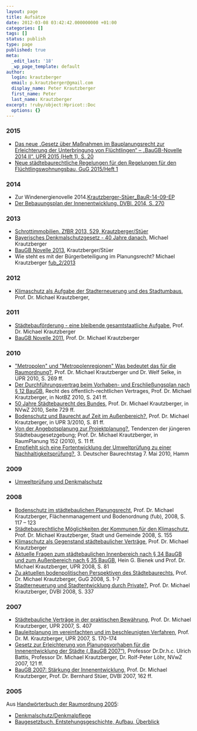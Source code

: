 ```yaml
---
layout: page
title: Aufsätze
date: 2012-03-08 03:42:42.000000000 +01:00
categories: []
tags: []
status: publish
type: page
published: true
meta:
  _edit_last: '18'
  _wp_page_template: default
author:
  login: krautzberger
  email: p.krautzberger@gmail.com
  display_name: Peter Krautzberger
  first_name: Peter
  last_name: Krautzberger
excerpt: !ruby/object:Hpricot::Doc
  options: {}
---
```

### 2015

*   [Das neue „Gesetz über Maßnahmen im Bauplanungsrecht zur Erleichterung der Unterbringung von Flüchtlingen“ – „BauGB-Novelle 2014 II“.  UPR 2015 (Heft 1), S. 20](/assets/2012/03/UPR-2015-Heft-1-S.-201.pdf)
*   [Neue städtebaurechtliche Regelungen für den Regelungen für den Flüchtlingswohnungsbau, GuG 2015/Heft 1](/assets/2012/03/GuG.2015.pdf)

### 

### 2014

*   Zur Windenergienovelle 2014.[Krautzberger-Stüer_BauR-14-09-EP](/assets/2011/03/Krautzberger-Stüer_BauR-14-09-EP.pdf)
*   [Der Bebauungsplan der Innenentwicklung. DVBl. 2014, S. 270](/assets/2012/03/Krautzberger-Para-13a-DBVL-2014-S270.pdf)

### 2013

*   [Schrottimmobilien. ZfBR 2013, 529, Krautzberger/Stüer](/assets/2012/03/Schrottimmobilien.-ZfBR-2013-529.pdf)
*   [Bayerisches Denkmalschutzgesetz - 40 Jahre danach](/assets/2012/03/Bayerisches-Denkmalschutzgesetz-40-Jahre-danach.pdf), Michael Krautzberger
*   [BauGB Novelle 2013](/assets/2012/03/dvbl1313.pdf), Krautzberger/Stüer
*   Wie steht es mit der Bürgerbeteiligung im Planungsrecht?  Michael Krautzberger [fub_2/2013](/assets/2012/03/0_fub_2_13_Krautzberger1.pdf)

### 2012

*   [Klimaschutz als Aufgabe der Stadterneuerung und des Stadtumbaus](/assets/2012/03/201202.pdf), Prof. Dr. Michael Krautzberger, 

### 2011

*   [Städtebauförderung - eine bleibende gesamtstaatliche Aufgabe](/assets/2012/03/Städtebauförderung-eine-bleibende-gesamtstaatliche-Aufgabe.pdf), Prof. Dr. Michael Krautzberger
*   [BauGB Novelle 2011](/assets/2012/03/BauGB-Novelle-20111.pdf), Prof. Dr. Michael Krautzberger

### 2010

*   ["Metropolen" und "Metropolenregionen" Was bedeutet das für die Raumordnung?](/assets/2012/03/Metroplen_und_Metropolregionen.pdf), Prof. Dr. Michael Krautzberger und Dr. Welf Selke, in UPR 2010, S. 269 ff.
*   [Der Durchführungsvertrag beim Vorhaben- und Erschließungsplan nach § 12 BauGB](http://www.krautzberger.info/file/page/aufsaetze_vortraege/durchfuehrungsvertrag_30062006.pdf), Recht des öffentlich-rechtlichen Vertrages, Prof. Dr. Michael Krautzberger, in NotBZ 2010, S. 241 ff.
*   [50 Jahre Städtebaurecht des Bundes](/assets/2012/03/50JahreStaedtebaurecht.pdf), Prof. Dr. Michael Krautzberger, in NVwZ 2010, Seite 729 ff.
*   [Bodenschutz und Baurecht auf Zeit im Außenbereich?](/assets/2012/03/Bodenschutz+BaurechtaufZeitimAußenbereich_MK.pdf), Prof. Dr. Michael Krautzberger, in UPR 3/2010, S. 81 ff.
*   [Von der Angebotsplanung zur Projektplanung?](/assets/2012/03/152-02_Krautzberger.pdf), Tendenzen der jüngeren Städtebaugesetzgebung; Prof. Dr. Michael Krautzberger, in RaumPlanung 152 (2010), S. 11 ff.
*   [Empfiehlt sich eine Fortentwicklung der Umweltprüfung zu einer Nachhaltigkeitsprüfung?](/assets/2012/03/Baugerichtstag-2010.pdf), 3. Deutscher Baurechtstag 7. Mai 2010, Hamm

### 2009

*   [Umweltprüfung und Denkmalschutz](/assets/2012/03/Umweltpruefung_und_Denkmalschutz_Krautzberger_2009.pdf)

### 2008

*   [Bodenschutz im städtebaulichen Planungsrecht](/assets/2012/03/Krautzberger_Bodenschutz_fub2008_117.pdf), Prof. Dr. Michael Krautzberger, Flächenmanagement und Bodenordnung (fub), 2008, S. 117 – 123
*   [Städtebaurechtliche Möglichkeiten der Kommunen für den Klimaschutz](/assets/2012/03/Krautzberger_Stadt_und_Gemeinde_08_155.pdf), Prof. Dr. Michael Krautzberger, Stadt und Gemeinde 2008, S. 155
*   [Klimaschutz als Gegenstand städtebaulicher Verträge](/assets/2012/03/Klimaschutz_als_Gegenstand_staedtebaulicher_Vertraege_VHW.pdf), Prof. Dr. Michael Krautzberger
*   [Aktuelle Fragen zum städtebaulichen Innenbereich nach § 34 BauGB und zum Außenbereich nach § 35 BauGB](/assets/2012/03/UPR_2008_aktuelle_fragen_zum_staedtebaulichen_innenbereich_und_zum_aussenbereich.pdf), Hein G. Bienek und Prof. Dr. Michael Krautzberger, UPR 2008, S. 81
*   [Zu aktuellen bodenpolitischen Perspektiven des Städtebaurechts](/assets/2012/03/GuG_2008_Zu_aktuellen_bodenpolitischen_Perspektiven_des_Staedtebaurechts.pdf), Prof. Dr. Michael Krautzberger, GuG 2008, S. 1-7
*   [Stadterneuerung und Stadtentwicklung durch Private?](/assets/2012/03/DVBl_Stadterneuerung_und_Stadtentwicklung_durch_Private.pdf), Prof. Dr. Michael Krautzberger, DVBl 2008, S. 337

### 2007

*   [Städtebauliche Verträge in der praktischen Bewährung](/assets/2012/03/UPR_2007_Staedtebauliche_Vertraege_in_der_praktischen_Bewaehrung.pdf), Prof. Dr. Michael Krautzberger, UPR 2007, S. 407
*   [Bauleitplanung im vereinfachten und im beschleunigten Verfahren](/assets/2012/03/upr_2007-170_krautzberger.pdf), Prof. Dr. M. Krautzberger, UPR 2007, S. 170-174
*   [Gesetz zur Erleichterung von Planungsvorhaben für die Innenentwicklung der Städte („BauGB 2007“)](/assets/2012/03/NVwZ_2007_121-BKL_BauGB_2007.pdf), Professor Dr.Dr.h.c. Ulrich Battis, Professor Dr. Michael Krautzberger, Dr. Rolf-Peter Löhr, NVwZ 2007, 121 ff.
*   [BauGB 2007: Stärkung der Innenentwicklung](/assets/2012/03/dvbl0307.Krautzberger.Stueer.pdf), Prof. Dr. Michael Krautzberger, Prof. Dr. Bernhard Stüer, DVBl 2007, 162 ff.

### 2005

Aus [Handwörterbuch der Raumordnung 2005](http://www.arl-net.de/veroe/HWB_2005.html):

*   [Denkmalschutz/Denkmalpflege](/assets/2012/03/Denkmalschutz.pdf)
*   [Baugesetzbuch. Entstehungsgeschichte, Aufbau, Überblick](/assets/2012/03/Baugesetzbuch.pdf)